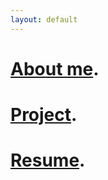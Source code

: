 ```yaml
---
layout: default
---
```


# [About me](./about-me.html).

# [Project](./project.html).

# [Resume](./resume.html).
